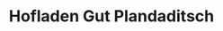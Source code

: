 ---
title: "Hofladen Gut Plandaditsch"
url: /malans-gr/hofladen-gut-plandaditsch/
shop: Hofladen
---